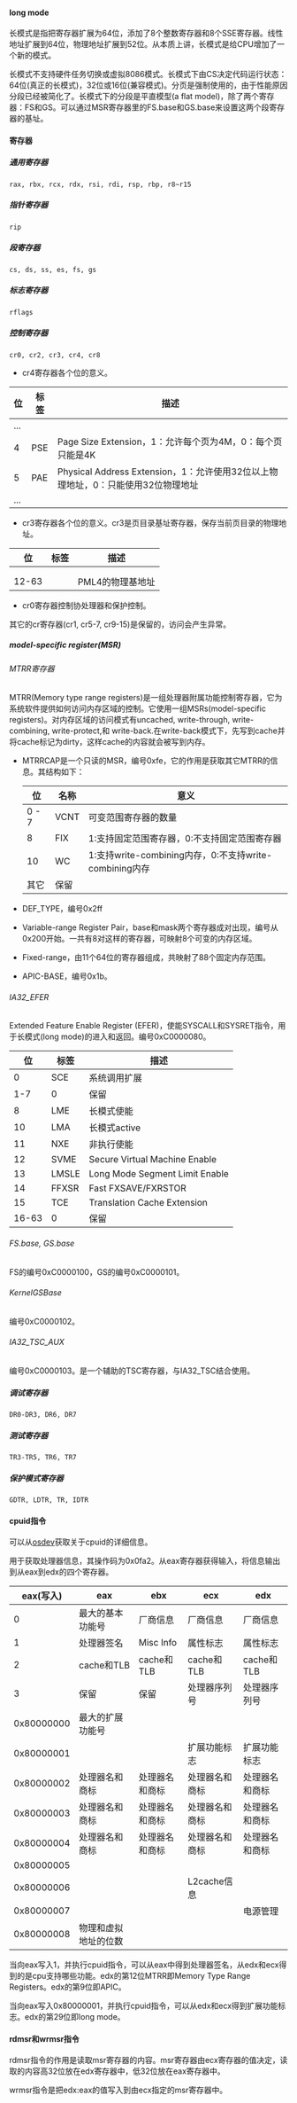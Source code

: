 #### long mode

长模式是指把寄存器扩展为64位，添加了8个整数寄存器和8个SSE寄存器。线性地址扩展到64位，物理地址扩展到52位。从本质上讲，长模式是给CPU增加了一个新的模式。

长模式不支持硬件任务切换或虚拟8086模式。长模式下由CS决定代码运行状态：64位(真正的长模式)，32位或16位(兼容模式)。分页是强制使用的，由于性能原因分段已经被简化了。长模式下的分段是平直模型(a flat model)，除了两个寄存器：FS和GS。可以通过MSR寄存器里的FS.base和GS.base来设置这两个段寄存器的基址。



#### 寄存器

##### 通用寄存器

`rax, rbx, rcx, rdx, rsi, rdi, rsp, rbp, r8~r15`

##### 指针寄存器

`rip`

##### 段寄存器

`cs, ds, ss, es, fs, gs `

##### 标志寄存器

`rflags`

##### 控制寄存器

`cr0, cr2, cr3, cr4, cr8`

- cr4寄存器各个位的意义。

| 位   | 标签 | 描述                                                         |
| ---- | ---- | ------------------------------------------------------------ |
| ...  |      |                                                              |
| 4    | PSE  | Page Size Extension，1：允许每个页为4M，0：每个页只能是4K    |
| 5    | PAE  | Physical Address Extension，1：允许使用32位以上物理地址，0：只能使用32位物理地址 |
| ...  |      |                                                              |

- cr3寄存器各个位的意义。cr3是页目录基址寄存器，保存当前页目录的物理地址。

| 位    | 标签 | 描述             |
| ----- | ---- | ---------------- |
|       |      |                  |
|       |      |                  |
| 12-63 |      | PML4的物理基地址 |

- cr0寄存器控制协处理器和保护控制。

其它的cr寄存器(cr1, cr5-7, cr9-15)是保留的，访问会产生异常。

##### model-specific register(MSR)

###### MTRR寄存器

MTRR(Memory type range registers)是一组处理器附属功能控制寄存器，它为系统软件提供如何访问内存区域的控制。它使用一组MSRs(model-specific registers)。对内存区域的访问模式有uncached, write-through, write-combining, write-protect,和 write-back.在write-back模式下，先写到cache并将cache标记为dirty，这样cache的内容就会被写到内存。

- MTRRCAP是一个只读的MSR，编号0xfe，它的作用是获取其它MTRR的信息。其结构如下：

  | 位    | 名称 | 意义                                                   |
  | ----- | ---- | ------------------------------------------------------ |
  | 0 - 7 | VCNT | 可变范围寄存器的数量                                   |
  | 8     | FIX  | 1:支持固定范围寄存器，0:不支持固定范围寄存器           |
  | 10    | WC   | 1:支持write-combining内存，0:不支持write-combining内存 |
  | 其它  | 保留 |                                                        |

- DEF_TYPE，编号0x2ff

- Variable-range Register Pair，base和mask两个寄存器成对出现，编号从0x200开始。一共有8对这样的寄存器，可映射8个可变的内存区域。

- Fixed-range，由11个64位的寄存器组成，共映射了88个固定内存范围。

- APIC-BASE，编号0x1b。

###### IA32_EFER

Extended Feature Enable Register (EFER)，使能SYSCALL和SYSRET指令，用于长模式(long mode)的进入和返回。编号0xC0000080。

| 位    | 标签  | 描述                           |
| ----- | ----- | ------------------------------ |
| 0     | SCE   | 系统调用扩展                   |
| 1-7   | 0     | 保留                           |
| 8     | LME   | 长模式使能                     |
| 10    | LMA   | 长模式active                   |
| 11    | NXE   | 非执行使能                     |
| 12    | SVME  | Secure Virtual Machine Enable  |
| 13    | LMSLE | Long Mode Segment Limit Enable |
| 14    | FFXSR | Fast FXSAVE/FXRSTOR            |
| 15    | TCE   | Translation Cache Extension    |
| 16-63 | 0     | 保留                           |

###### FS.base, GS.base

FS的编号0xC0000100，GS的编号0xC0000101。

###### KernelGSBase

编号0xC0000102。

###### IA32_TSC_AUX

编号0xC0000103。是一个辅助的TSC寄存器，与IA32_TSC结合使用。

##### 调试寄存器

`DR0-DR3, DR6, DR7`

##### 测试寄存器

`TR3-TR5, TR6, TR7`

##### 保护模式寄存器

`GDTR, LDTR, TR, IDTR`

#### cpuid指令

可以从[osdev](https://wiki.osdev.org/CPUID)获取关于cpuid的详细信息。

用于获取处理器信息，其操作码为0x0fa2。从eax寄存器获得输入，将信息输出到从eax到edx的四个寄存器。

| eax(写入)  | eax                  | ebx            | ecx            | edx            |
| ---------- | -------------------- | -------------- | -------------- | -------------- |
| 0          | 最大的基本功能号     | 厂商信息       | 厂商信息       | 厂商信息       |
| 1          | 处理器签名           | Misc Info      | 属性标志       | 属性标志       |
| 2          | cache和TLB           | cache和TLB     | cache和TLB     | cache和TLB     |
| 3          | 保留                 | 保留           | 处理器序列号   | 处理器序列号   |
| 0x80000000 | 最大的扩展功能号     |                |                |                |
| 0x80000001 |                      |                | 扩展功能标志   | 扩展功能标志   |
| 0x80000002 | 处理器名和商标       | 处理器名和商标 | 处理器名和商标 | 处理器名和商标 |
| 0x80000003 | 处理器名和商标       | 处理器名和商标 | 处理器名和商标 | 处理器名和商标 |
| 0x80000004 | 处理器名和商标       | 处理器名和商标 | 处理器名和商标 | 处理器名和商标 |
| 0x80000005 |                      |                |                |                |
| 0x80000006 |                      |                | L2cache信息    |                |
| 0x80000007 |                      |                |                | 电源管理       |
| 0x80000008 | 物理和虚拟地址的位数 |                |                |                |

当向eax写入1，并执行cpuid指令，可以从eax中得到处理器签名，从edx和ecx得到的是cpu支持哪些功能。edx的第12位MTRR即Memory Type Range Registers。edx的第9位即APIC。

当向eax写入0x80000001，并执行cpuid指令，可以从edx和ecx得到扩展功能标志。edx的第29位即long mode。

#### rdmsr和wrmsr指令

rdmsr指令的作用是读取msr寄存器的内容。msr寄存器由ecx寄存器的值决定，读取的内容高32位放在edx寄存器中，低32位放在eax寄存器中。

wrmsr指令是把edx:eax的值写入到由ecx指定的msr寄存器中。